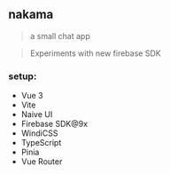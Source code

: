 ## nakama

> a small chat app

> Experiments with new firebase SDK

### setup:
- Vue 3
- Vite
- Naive UI
- Firebase SDK@9x
- WindiCSS
- TypeScript
- Pinia
- Vue Router